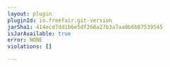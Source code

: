 ```yaml
---
layout: plugin
pluginId: io.freefair.git-version
jarSha1: 414ecd7dd1b6e5df260a27b3a7aa0b6b07539545
isJarAvailable: true
error: NONE
violations: []

---
```

